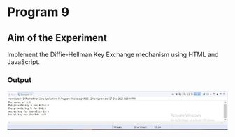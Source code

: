 # Program 9
## Aim of the Experiment
Implement the Diffie-Hellman Key Exchange mechanism using HTML and
JavaScript.

### Output
![output](Diffie.jpeg)

